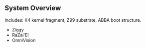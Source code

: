 ## System Overview

Includes: K4 kernel fragment, Z99 substrate, ABBA boot structure.
- Ziggy
- RaZai'El
- OmniVision